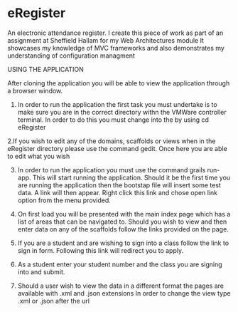 eRegister
=========

An electronic attendance register. I create this piece of work as part of an assignment at Sheffield Hallam for my Web Architectures module
It showcases my knowledge of MVC frameworks and also demonstrates my understanding of configuration managment

USING THE APPLICATION

After cloning the application you will be able to view the application through a browser window.

1. In order to run the application the first task you must undertake is to make sure you are in the correct
directory withn the VMWare controller terminal. In order to do this you must change into the by using cd eRegister

2.If you wish to edit any of the domains, scaffolds or views when in the eRegister directory please use the command
gedit. Once here you are able to edit what you wish

3. In order to run the application you must use the command grails run-app. This will start running the application.
Should it be the first time you are running the application then the bootstap file will insert some test data. A
link will then appear. Right click this link and chose open link option from the menu provided.

4. On first load you will be presented with the main index page which has a list of areas that can be navigated to.
Should you wish to view and then enter data on any of the scaffolds follow the links provided on the page.

5. If you are a student and are wishing to sign into a class follow the link to sign in form.
Following this link will redirect you to apply.

6. As a student enter your student number and the class you are signing into and submit.

7. Should a user wish to view the data in a different format the pages are available with .xml and .json extensions
In order to change the view type .xml or .json after the url

